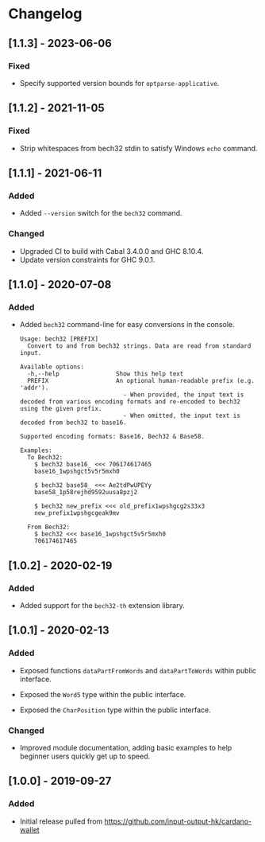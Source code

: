 # Changelog

<!-- This ChangeLog follows a format specified by: https://keepachangelog.com/en/1.0.0/ -->
## [1.1.3] - 2023-06-06

### Fixed

- Specify supported version bounds for `optparse-applicative`.

## [1.1.2] - 2021-11-05

### Fixed

- Strip whitespaces from bech32 stdin to satisfy Windows `echo` command.

## [1.1.1] - 2021-06-11

### Added

- Added `--version` switch for the `bech32` command.

### Changed

- Upgraded CI to build with Cabal 3.4.0.0 and GHC 8.10.4.
- Update version constraints for GHC 9.0.1.

## [1.1.0] - 2020-07-08

### Added

- Added `bech32` command-line for easy conversions in the console.

  ```console
  Usage: bech32 [PREFIX]
    Convert to and from bech32 strings. Data are read from standard input.

  Available options:
    -h,--help                Show this help text
    PREFIX                   An optional human-readable prefix (e.g. 'addr').
                               - When provided, the input text is decoded from various encoding formats and re-encoded to bech32 using the given prefix.
                               - When omitted, the input text is decoded from bech32 to base16.

  Supported encoding formats: Base16, Bech32 & Base58.

  Examples:
    To Bech32:
      $ bech32 base16_ <<< 706174617465
      base16_1wpshgct5v5r5mxh0

      $ bech32 base58_ <<< Ae2tdPwUPEYy
      base58_1p58rejhd9592uusa8pzj2

      $ bech32 new_prefix <<< old_prefix1wpshgcg2s33x3
      new_prefix1wpshgcgeak9mv

    From Bech32:
      $ bech32 <<< base16_1wpshgct5v5r5mxh0
      706174617465
  ```

## [1.0.2] - 2020-02-19

### Added

- Added support for the `bech32-th` extension library.

## [1.0.1] - 2020-02-13

### Added

- Exposed functions `dataPartFromWords` and `dataPartToWords` within public
  interface.

- Exposed the `Word5` type within the public interface.

- Exposed the `CharPosition` type within the public interface.

### Changed

- Improved module documentation, adding basic examples to help beginner users
  quickly get up to speed.

## [1.0.0] - 2019-09-27

### Added

- Initial release pulled from https://github.com/input-output-hk/cardano-wallet
